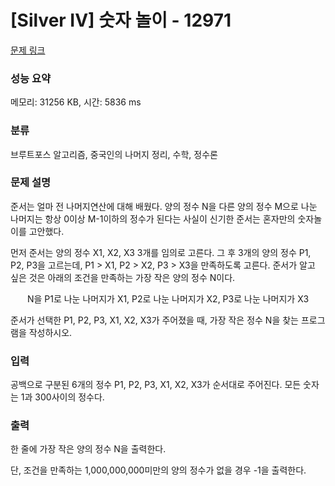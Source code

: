 # [Silver IV] 숫자 놀이 - 12971 

[문제 링크](https://www.acmicpc.net/problem/12971) 

### 성능 요약

메모리: 31256 KB, 시간: 5836 ms

### 분류

브루트포스 알고리즘, 중국인의 나머지 정리, 수학, 정수론

### 문제 설명

<p>준서는 얼마 전 나머지연산에 대해 배웠다. 양의 정수 N을 다른 양의 정수 M으로 나눈 나머지는 항상 0이상 M-1이하의 정수가 된다는 사실이 신기한 준서는 혼자만의 숫자놀이를 고안했다.</p>

<p>먼저 준서는 양의 정수 X1, X2, X3 3개를 임의로 고른다. 그 후 3개의 양의 정수 P1, P2, P3을 고르는데, P1 > X1, P2 > X2, P3 > X3을 만족하도록 고른다. 준서가 알고 싶은 것은 아래의 조건을 만족하는 가장 작은 양의 정수 N이다.</p>

<p style="text-align: center;">N을 P1로 나눈 나머지가 X1, P2로 나눈 나머지가 X2, P3로 나눈 나머지가 X3</p>

<p>준서가 선택한 P1, P2, P3, X1, X2, X3가 주어졌을 때, 가장 작은 정수 N을 찾는 프로그램을 작성하시오.</p>

### 입력 

 <p>공백으로 구분된 6개의 정수 P1, P2, P3, X1, X2, X3가 순서대로 주어진다. 모든 숫자는 1과 300사이의 정수다.</p>

### 출력 

 <p>한 줄에 가장 작은 양의 정수 N을 출력한다.</p>

<p>단, 조건을 만족하는 1,000,000,000미만의 양의 정수가 없을 경우 -1을 출력한다.</p>

